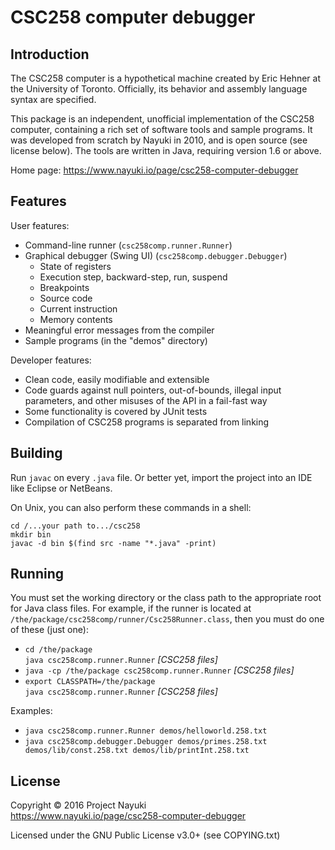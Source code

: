 CSC258 computer debugger
========================

Introduction
------------

The CSC258 computer is a hypothetical machine created by Eric Hehner at the
University of Toronto. Officially, its behavior and assembly language syntax are
specified.

This package is an independent, unofficial implementation of the CSC258
computer, containing a rich set of software tools and sample programs.
It was developed from scratch by Nayuki in 2010, and is open source (see license below).
The tools are written in Java, requiring version 1.6 or above.

Home page: https://www.nayuki.io/page/csc258-computer-debugger


Features
--------

User features:

* Command-line runner (`csc258comp.runner.Runner`)
* Graphical debugger (Swing UI) (`csc258comp.debugger.Debugger`)
  * State of registers
  * Execution step, backward-step, run, suspend
  * Breakpoints
  * Source code
  * Current instruction
  * Memory contents
* Meaningful error messages from the compiler
* Sample programs (in the "demos" directory)

Developer features:

* Clean code, easily modifiable and extensible
* Code guards against null pointers, out-of-bounds, illegal input parameters,
  and other misuses of the API in a fail-fast way
* Some functionality is covered by JUnit tests
* Compilation of CSC258 programs is separated from linking


Building
--------

Run `javac` on every `.java` file. Or better yet, import the project into an IDE
like Eclipse or NetBeans.

On Unix, you can also perform these commands in a shell:

    cd /...your path to.../csc258
    mkdir bin
    javac -d bin $(find src -name "*.java" -print)


Running
-------

You must set the working directory or the class path to the appropriate root for
Java class files. For example, if the runner is located at
`/the/package/csc258comp/runner/Csc258Runner.class`, then you must do one of
these (just one):

* `cd /the/package`  
  `java csc258comp.runner.Runner` *[CSC258 files]*
* `java -cp /the/package csc258comp.runner.Runner` *[CSC258 files]*
* `export CLASSPATH=/the/package`  
  `java csc258comp.runner.Runner` *[CSC258 files]*

Examples:

* `java csc258comp.runner.Runner demos/helloworld.258.txt`
* `java csc258comp.debugger.Debugger demos/primes.258.txt demos/lib/const.258.txt demos/lib/printInt.258.txt`


License
-------

Copyright © 2016 Project Nayuki  
https://www.nayuki.io/page/csc258-computer-debugger

Licensed under the GNU Public License v3.0+ (see COPYING.txt)

